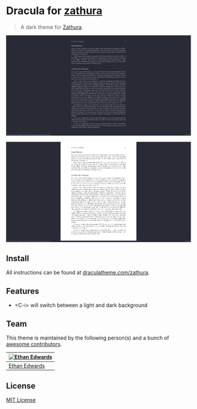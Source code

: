 # Dracula for [zathura](https://pwmt.org/projects/zathura/)

> A dark theme for [Zathura](https://pwmt.org/projects/zathura/).

![Dark Mode](./screenshot.png)

![Light Mode](./lightmode.png)

## Install

All instructions can be found at [draculatheme.com/zathura](https://draculatheme.com/zathura).

## Features

* \<C-i\> will switch between a light and dark background

## Team

This theme is maintained by the following person(s) and a bunch of [awesome contributors](https://github.com/dracula/zathura/graphs/contributors).

[![Ethan Edwards](https://avatars1.githubusercontent.com/u/60861925?s=70&v=4)](https://github.com/ethancedwards8) |
--- |
[Ethan Edwards](https://github.com/ethancedwards8) |

## License

[MIT License](./LICENSE)
